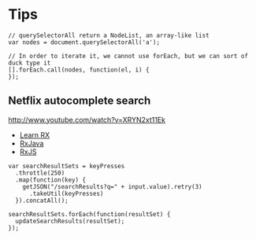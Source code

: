 # Tips

```
// querySelectorAll return a NodeList, an array-like list
var nodes = document.querySelectorAll('a');

// In order to iterate it, we cannot use forEach, but we can sort of duck type it
[].forEach.call(nodes, function(el, i) {
});
```

## Netflix autocomplete search

http://www.youtube.com/watch?v=XRYN2xt11Ek

* [Learn RX](http://jhusain.github.io/learnrx/)
* [RxJava](https://github.com/Netflix/RxJava/wiki/Observable)
* [RxJS](https://github.com/Reactive-Extensions/RxJS)

```
var searchResultSets = keyPresses
  .throttle(250)
  .map(function(key) {
    getJSON("/searchResults?q=" + input.value).retry(3)
      .takeUtil(keyPresses)
  }).concatAll();
  
searchResultSets.forEach(function(resultSet) {
  updateSearchResults(resultSet);
});
```
